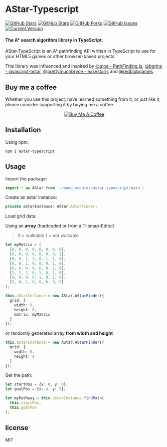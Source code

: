 AStar-Typescript
==============
[![GitHub Stars](https://img.shields.io/david/digitsensitive/astar-typescript.svg)](https://david-dm.org/digitsensitive/astar-typescript)
[![GitHub Stars](https://img.shields.io/github/stars/digitsensitive/astar-typescript.svg)](https://github.com/digitsensitive/astar-typescript/stargazers) [![GitHub Forks](https://img.shields.io/github/forks/digitsensitive/astar-typescript.svg)](https://github.com/digitsensitive/astar-typescript/network/members) [![GitHub Issues](https://img.shields.io/github/issues/digitsensitive/astar-typescript.svg)](https://github.com/digitsensitive/astar-typescript/issues) [![Current Version](https://img.shields.io/badge/version-1.0.0-green.svg)](https://github.com/digitsensitive/astar-typescript)

#### The A* search algorithm library in TypeScript. ####

AStar-TypeScript is an A* pathfinding API written in TypeScript to use for your HTML5 games or other browser-based projects.

This library was influenced and inspired by [@qioa - PathFinding.js](https://github.com/qiao/PathFinding.js), [@bgrins - javascript-astar](https://github.com/bgrins/javascript-astar), [@prettymuchbryce - easystarjs](https://github.com/prettymuchbryce/easystarjs) and [@redblobgames](https://www.redblobgames.com/pathfinding/a-star/introduction.html).

Buy me a coffee
---------------

Whether you use this project, have learned something from it, or just like it, please consider supporting it by buying me a coffee.

<div align="center">
<a href="https://www.buymeacoffee.com/JZDVjsT26" target="blank">
<img src="https://www.buymeacoffee.com/assets/img/custom_images/black_img.png" alt="Buy Me A Coffee" style="height: auto !important; width: auto !important;"></a>
</div>

Installation
------------

Using npm:

```
npm i astar-typescript
```

Usage
-----

Import the package:

```ts
import * as AStar from './node_modules/astar-typescript/main';
```

Create an astar instance:

```ts
private aStarInstance: AStar.AStarFinder;
```

Load grid data:

Using an **array** (hardcoded or from a Tilemap-Editor)
> 0 = walkable
> 1 = not walkable

``` ts
let myMatrix = [
  [0, 0, 0, 0, 0, 0, 0, 0],
  [0, 0, 0, 0, 0, 0, 0, 1],
  [0, 0, 1, 1, 0, 1, 1, 0],
  [0, 0, 1, 0, 0, 0, 1, 0],
  [0, 0, 0, 0, 0, 0, 1, 0],
  [1, 1, 1, 0, 1, 0, 1, 0],
  [0, 0, 0, 0, 1, 0, 1, 0],
  [0, 0, 1, 0, 0, 0, 0, 0]
];

this.aStarInstance = new AStar.AStarFinder({
  grid: {
    width: 8,
    height: 8,
    matrix: myMatrix
  }
});
```

or randomly generated array **from width and height**

``` ts
this.aStarInstance = new AStar.AStarFinder({
  grid: {
    width: 8,
    height: 8
  }
});
```

Get the path:

```ts
let startPos = {x: 0, y: 0};
let goalPos = {x: 4, y: 5};

let myPathway = this.aStarInstance.findPath(
  this.startPos,
  this.goalPos
);
```

license
-------

MIT
